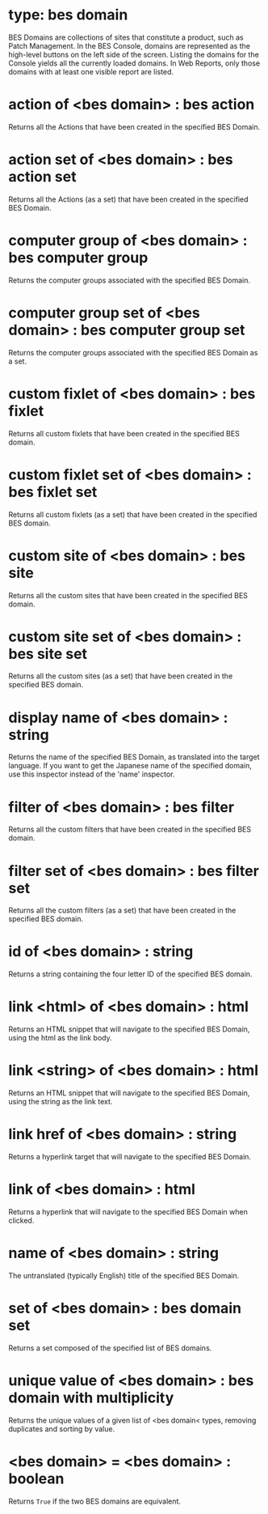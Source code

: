 # type: bes domain

BES Domains are collections of sites that constitute a product, such as Patch Management. In the BES Console, domains are represented as the high-level buttons on the left side of the screen. Listing the domains for the Console yields all the currently loaded domains. In Web Reports, only those domains with at least one visible report are listed.

# action of &lt;bes domain&gt; : bes action

Returns all the Actions that have been created in the specified BES Domain.

# action set of &lt;bes domain&gt; : bes action set

Returns all the Actions (as a set) that have been created in the specified BES Domain.

# computer group of &lt;bes domain&gt; : bes computer group

Returns the computer groups associated with the specified BES Domain.

# computer group set of &lt;bes domain&gt; : bes computer group set

Returns the computer groups associated with the specified BES Domain as a set.

# custom fixlet of &lt;bes domain&gt; : bes fixlet

Returns all custom fixlets that have been created in the specified BES domain.

# custom fixlet set of &lt;bes domain&gt; : bes fixlet set

Returns all custom fixlets (as a set) that have been created in the specified BES domain.

# custom site of &lt;bes domain&gt; : bes site

Returns all the custom sites that have been created in the specified BES domain.

# custom site set of &lt;bes domain&gt; : bes site set

Returns all the custom sites (as a set) that have been created in the specified BES domain.

# display name of &lt;bes domain&gt; : string

Returns the name of the specified BES Domain, as translated into the target language. If you want to get the Japanese name of the specified domain, use this inspector instead of the &#39;name&#39; inspector.

# filter of &lt;bes domain&gt; : bes filter

Returns all the custom filters that have been created in the specified BES domain.

# filter set of &lt;bes domain&gt; : bes filter set

Returns all the custom filters (as a set) that have been created in the specified BES domain.

# id of &lt;bes domain&gt; : string

Returns a string containing the four letter ID of the specified BES domain.

# link &lt;html&gt; of &lt;bes domain&gt; : html

Returns an HTML snippet that will navigate to the specified BES Domain, using the html as the link body.

# link &lt;string&gt; of &lt;bes domain&gt; : html

Returns an HTML snippet that will navigate to the specified BES Domain, using the string as the link text.

# link href of &lt;bes domain&gt; : string

Returns a hyperlink target that will navigate to the specified BES Domain.

# link of &lt;bes domain&gt; : html

Returns a hyperlink that will navigate to the specified BES Domain when clicked.

# name of &lt;bes domain&gt; : string

The untranslated (typically English) title of the specified BES Domain.

# set of &lt;bes domain&gt; : bes domain set

Returns a set composed of the specified list of BES domains.

# unique value of &lt;bes domain&gt; : bes domain with multiplicity

Returns the unique values of a given list of &lt;bes domain&lt; types, removing duplicates and sorting by value.

# &lt;bes domain&gt; = &lt;bes domain&gt; : boolean

Returns `True` if the two BES domains are equivalent.
